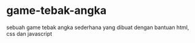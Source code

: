 # game-tebak-angka
sebuah game tebak angka sederhana yang dibuat dengan bantuan html, css dan javascript
